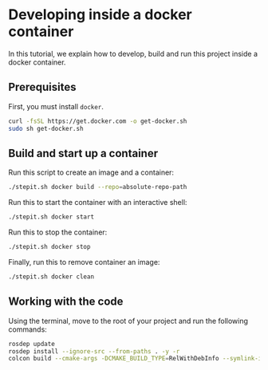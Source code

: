 # Developing inside a docker container

In this tutorial, we explain how to develop, build and run this project inside a docker container.

## Prerequisites

First, you must install `docker`.

```bash
curl -fsSL https://get.docker.com -o get-docker.sh
sudo sh get-docker.sh
```

## Build and start up a container

Run this script to create an image and a container:

```bash
./stepit.sh docker build --repo=absolute-repo-path
```

Run this to start the container with an interactive shell:

```bash
./stepit.sh docker start
```

Run this to stop the container:

```bash
./stepit.sh docker stop
```

Finally, run this to remove container an image:

```bash
./stepit.sh docker clean
```

## Working with the code

Using the terminal, move to the root of your project and run the following commands:

```bash
rosdep update
rosdep install --ignore-src --from-paths . -y -r
colcon build --cmake-args -DCMAKE_BUILD_TYPE=RelWithDebInfo --symlink-install --event-handlers log-
```
